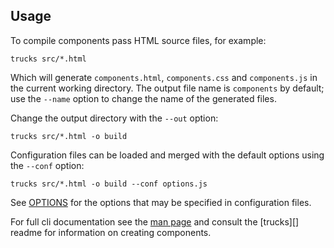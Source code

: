 ## Usage

To compile components pass HTML source files, for example:

```shell
trucks src/*.html
```

Which will generate `components.html`, `components.css` and `components.js` in the current working directory. The output file name is `components` by default; use the `--name` option to change the name of the generated files.

Change the output directory with the `--out` option:

```shell
trucks src/*.html -o build
```

Configuration files can be loaded and merged with the default options using the `--conf` option:

```shell
trucks src/*.html -o build --conf options.js
```

See [OPTIONS](/doc/OPTIONS.md) for the options that may be specified in configuration files.

For full cli documentation see the [man page](/packages/trucks-cli/doc/man/trucks.1) and consult the [trucks][] readme for information on creating components.

